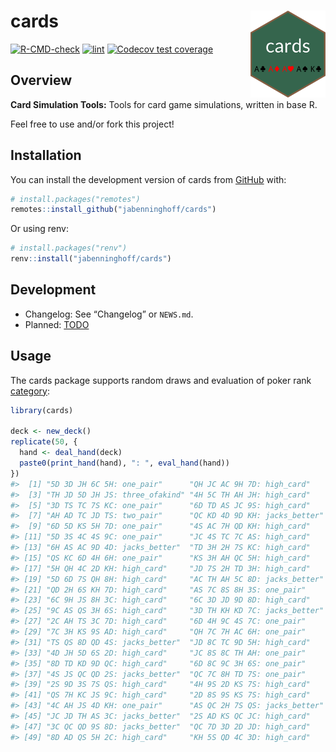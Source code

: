 
<!-- README.md is generated from README.Rmd. Please edit that file -->

# cards <img src="man/figures/logo.png" align="right" alt="logo" width="120" />

<!-- badges: start -->

[![R-CMD-check](https://github.com/jabenninghoff/cards/workflows/R-CMD-check/badge.svg)](https://github.com/jabenninghoff/cards/actions)
[![lint](https://github.com/jabenninghoff/cards/workflows/lint/badge.svg)](https://github.com/jabenninghoff/cards/actions)
[![Codecov test
coverage](https://codecov.io/gh/jabenninghoff/cards/branch/main/graph/badge.svg)](https://app.codecov.io/gh/jabenninghoff/cards?branch=main)
<!-- badges: end -->

## Overview

**Card Simulation Tools:** Tools for card game simulations, written in
base R.

Feel free to use and/or fork this project!

## Installation

You can install the development version of cards from
[GitHub](https://github.com/) with:

``` r
# install.packages("remotes")
remotes::install_github("jabenninghoff/cards")
```

Or using renv:

``` r
# install.packages("renv")
renv::install("jabenninghoff/cards")
```

## Development

- Changelog: See “Changelog” or `NEWS.md`.
- Planned: [TODO](TODO.md)

## Usage

The cards package supports random draws and evaluation of poker rank
[category](https://en.wikipedia.org/wiki/List_of_poker_hands):

``` r
library(cards)

deck <- new_deck()
replicate(50, {
  hand <- deal_hand(deck)
  paste0(print_hand(hand), ": ", eval_hand(hand))
})
#>  [1] "5D 3D JH 6C 5H: one_pair"      "QH JC AC 9H 7D: high_card"    
#>  [3] "TH JD 5D JH JS: three_ofakind" "4H 5C TH AH JH: high_card"    
#>  [5] "3D TS TC 7S KC: one_pair"      "6D TD AS JC 9S: high_card"    
#>  [7] "AH AD TC JD TS: two_pair"      "QC KD 4D 9D KH: jacks_better" 
#>  [9] "6D 5D KS 5H 7D: one_pair"      "4S AC 7H QD KH: high_card"    
#> [11] "5D 3S 4C 4S 9C: one_pair"      "JC 4S TC 7C AS: high_card"    
#> [13] "6H AS AC 9D 4D: jacks_better"  "TD 3H 2H 7S KC: high_card"    
#> [15] "QS KC 6D 4H 6H: one_pair"      "KS 3H AH QC 5H: high_card"    
#> [17] "5H QH 4C 2D KH: high_card"     "JD 7S 2H TD 3H: high_card"    
#> [19] "5D 6D 7S QH 8H: high_card"     "AC TH AH 5C 8D: jacks_better" 
#> [21] "QD 2H 6S KH 7D: high_card"     "AS 7C 8S 8H 3S: one_pair"     
#> [23] "6C 9H JS 8H 3C: high_card"     "6C 3D JD 9D 8D: high_card"    
#> [25] "9C AS QS 3H 6S: high_card"     "3D TH KH KD 7C: jacks_better" 
#> [27] "2C AH TS 3C 7D: high_card"     "6D 4H 9C 4S 7C: one_pair"     
#> [29] "7C 3H KS 9S AD: high_card"     "QH 7C 7H AC 6H: one_pair"     
#> [31] "TS QS 8D QD 4S: jacks_better"  "JD 8C TC 9D 5H: high_card"    
#> [33] "4D JH 5D 6S 2D: high_card"     "JC 8S 8C TH AH: one_pair"     
#> [35] "8D TD KD 9D QC: high_card"     "6D 8C 9C 3H 6S: one_pair"     
#> [37] "4S JS QC QD 2S: jacks_better"  "QC 7C 8H TD 7S: one_pair"     
#> [39] "2S 9D 3S 7S QS: high_card"     "4H 9S 2D KS 7S: high_card"    
#> [41] "QS 7H KC JS 9C: high_card"     "2D 8S 9S KS 7S: high_card"    
#> [43] "4C AH JS 4D KH: one_pair"      "AS QC 2H 7S QS: jacks_better" 
#> [45] "JC JD TH AS 3C: jacks_better"  "2S AD KS QC JC: high_card"    
#> [47] "3C QC QD 9S 8D: jacks_better"  "QC 7D 3D 2D JD: high_card"    
#> [49] "8D AD QS 5H 2C: high_card"     "KH 5S QD 4C 3D: high_card"
```
